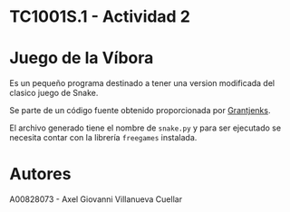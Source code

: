 TC1001S.1 - Actividad 2
===
# Juego de la Víbora
Es un pequeño programa destinado a tener una version modificada del clasico juego de Snake.

Se parte de un código fuente obtenido proporcionada por [Grantjenks](http://www.grantjenks.com/docs/freegames/snake.html).

El archivo generado tiene el nombre de `snake.py` y para ser ejecutado se necesita contar con la librería `freegames` instalada.

# Autores
A00828073 - Axel Giovanni Villanueva Cuellar